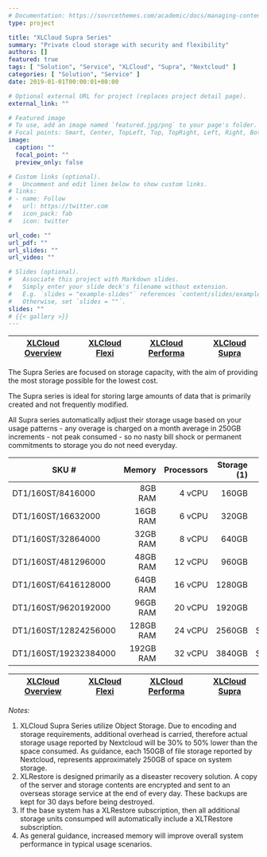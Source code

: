 ```yaml
---
# Documentation: https://sourcethemes.com/academic/docs/managing-content/
type: project

title: "XLCloud Supra Series"
summary: "Private cloud storage with security and flexibility"
authors: []
featured: true
tags: [ "Solution", "Service", "XLCloud", "Supra", "Nextcloud" ]
categories: [ "Solution", "Service" ]
date: 2019-01-01T00:00:01+08:00

# Optional external URL for project (replaces project detail page).
external_link: ""

# Featured image
# To use, add an image named `featured.jpg/png` to your page's folder.
# Focal points: Smart, Center, TopLeft, Top, TopRight, Left, Right, BottomLeft, Bottom, BottomRight.
image:
  caption: ""
  focal_point: ""
  preview_only: false

# Custom links (optional).
#   Uncomment and edit lines below to show custom links.
# links:
# - name: Follow
#   url: https://twitter.com
#   icon_pack: fab
#   icon: twitter

url_code: ""
url_pdf: ""
url_slides: ""
url_video: ""

# Slides (optional).
#   Associate this project with Markdown slides.
#   Simply enter your slide deck's filename without extension.
#   E.g. `slides = "example-slides"` references `content/slides/example-slides.md`.
#   Otherwise, set `slides = ""`.
slides: ""
# {{< gallery >}}
---
```

| [XLCloud Overview](/solution/service/xlcloud/) | [XLCloud Flexi](/solution/service/xlcloud-flexi/) | [XLCloud Performa](/solution/service/xlcloud-perf/) | [XLCloud Supra](/solution/service/xlcloud-supra/) |
| ----- | ----- | ----- | ----- |

The Supra Series are focused on storage capacity, with the aim of providing the most storage possible for the lowest cost.

The Supra series is ideal for storing large amounts of data that is primarily created and not frequently modified.

All Supra series automatically adjust their storage usage based on your usage patterns - any overage is charged on a month average in 250GB increments - not peak consumed - so no nasty bill shock or permanent commitments to storage you do not need everyday.

| SKU # | Memory | Processors | Storage (1) | Per Month | XLRestore (2) |
| ----- | ------:| ----------:| -----------:| ---------:| -------------:|
| DT1/160ST/8416000 | 8GB RAM | 4 vCPU | 160GB | S$70.00 | S$14. 00 |
| DT1/160ST/16632000 | 16GB RAM | 6 vCPU | 320GB | S$140.00 | S$28. 00 |
| DT1/160ST/32864000 | 32GB RAM | 8 vCPU | 640GB | S$280.00 | S$56. 00 |
| DT1/160ST/481296000 | 48GB RAM | 12 vCPU | 960GB | S$420.00 | S$84. 00 |
| DT1/160ST/6416128000 | 64GB RAM | 16 vCPU | 1280GB | S$560.00 | S$112. 00 |
| DT1/160ST/9620192000 | 96GB RAM | 20 vCPU | 1920GB | S$840.00 | S$168. 00 |
| DT1/160ST/12824256000 | 128GB RAM | 24 vCPU | 2560GB | S$1,120.00 | S$224. 00 |
| DT1/160ST/19232384000 | 192GB RAM | 32 vCPU | 3840GB | S$1,680.00 | S$336.00 |

| [XLCloud Overview](/solution/service/xlcloud/) | [XLCloud Flexi](/solution/service/xlcloud-flexi/) | [XLCloud Performa](/solution/service/xlcloud-perf/) | [XLCloud Supra](/solution/service/xlcloud-supra/) |
| ----- | ----- | ----- | ----- |

_Notes:_

1. XLCloud Supra Series utilize Object Storage. Due to encoding and storage requirements, additional overhead is carried, therefore actual storage usage reported by Nextcloud will be 30% to 50% lower than the space consumed. As guidance, each 150GB of file storage reported by Nextcloud, represents approximately 250GB of space on system storage.
2. XLRestore is designed primarily as a diseaster recovery solution. A copy of the server and storage contents are encrypted and sent to an overseas storage service at the end of every day. These backups are kept for 30 days before being destroyed.
3. If the base system has a XLRestore subscription, then all additional storage units consumped will automatically include a XLTRestore subscription.
4. As general guidance, increased memory will improve overall system performance in typical usage scenarios.
